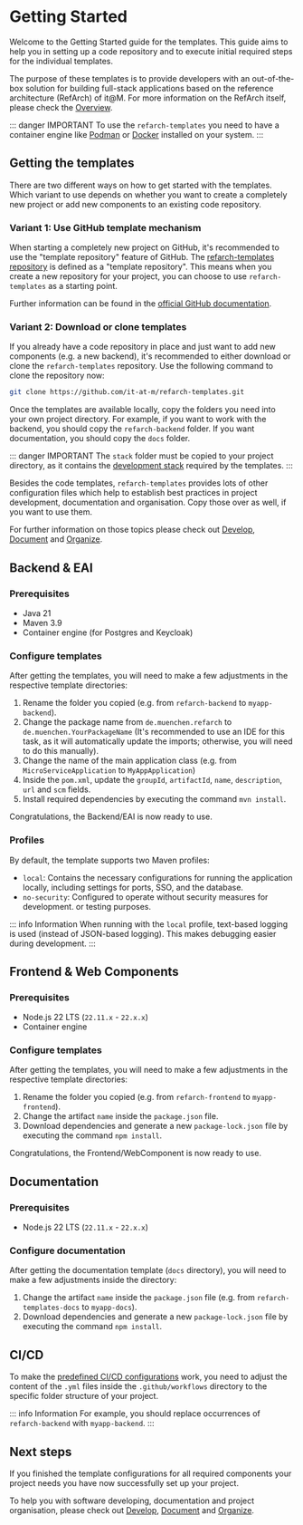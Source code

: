 # Getting Started

Welcome to the Getting Started guide for the templates.
This guide aims to help you in setting up a code repository
and to execute initial required steps for the individual templates.

The purpose of these templates is to provide developers with an out-of-the-box solution for
building full-stack applications based on the reference architecture (RefArch) of it@M.
For more information on the RefArch itself, please check the [Overview](../overview).

::: danger IMPORTANT
To use the `refarch-templates` you need to have a container engine like [Podman](https://podman.io/) or [Docker](https://www.docker.com/) installed on your system.
:::

## Getting the templates

There are two different ways on how to get started with the templates. Which variant to use depends on whether you
want to create a completely new project or add new components to an existing code repository.

### Variant 1: Use GitHub template mechanism

When starting a completely new project on GitHub, it's recommended to use the "template repository" feature of GitHub.
The [refarch-templates repository](https://github.com/it-at-m/refarch-templates) is defined as a "template repository".
This means when you create a new repository for your project, you can choose to use `refarch-templates` as a starting point.

Further information can be found in the
[official GitHub documentation](https://docs.github.com/en/repositories/creating-and-managing-repositories/creating-a-repository-from-a-template).

### Variant 2: Download or clone templates

If you already have a code repository in place and just want to add new components (e.g. a new backend),
it's recommended to either download or clone the `refarch-templates` repository.
Use the following command to clone the repository now:

```bash
git clone https://github.com/it-at-m/refarch-templates.git
```

Once the templates are available locally, copy the folders you need into your own project directory.
For example, if you want to work with the backend, you should copy the `refarch-backend` folder.
If you want documentation, you should copy the `docs` folder.

::: danger IMPORTANT
The `stack` folder must be copied to your project directory, as it contains the [development stack](./develop#container-engine) required by the templates.
:::

Besides the code templates, `refarch-templates` provides lots of other configuration files which help to establish
best practices in project development, documentation and organisation. Copy those over as well, if you want to use them.

For further information on those topics please check out [Develop](./develop), [Document](./document) and [Organize](./organize).

## Backend & EAI

### Prerequisites

- Java 21
- Maven 3.9
- Container engine (for Postgres and Keycloak)

### Configure templates

After getting the templates, you will need to make a few adjustments in the respective template directories:

1. Rename the folder you copied (e.g. from `refarch-backend` to `myapp-backend`).
2. Change the package name from `de.muenchen.refarch` to
   `de.muenchen.YourPackageName` (It's recommended to use an IDE for this
   task, as it will automatically update the imports; otherwise, you will
   need to do this manually).
3. Change the name of the main application class (e.g. from `MicroServiceApplication` to `MyAppApplication`)
4. Inside the `pom.xml`, update the `groupId`, `artifactId`, `name`, `description`, `url` and `scm`
   fields.
5. Install required dependencies by executing the command `mvn install`.

Congratulations, the Backend/EAI is now ready to use.

### Profiles

By default, the template supports two Maven profiles:

- `local`: Contains the necessary configurations for running the application locally, including settings for ports, SSO, and the database.
- `no-security`: Configured to operate without security measures for development.
  or testing purposes.

::: info Information
When running with the `local` profile, text-based logging is used (instead of JSON-based logging). This makes debugging easier during development.
:::

## Frontend & Web Components

### Prerequisites

- Node.js 22 LTS (`22.11.x` - `22.x.x`)
- Container engine

### Configure templates

After getting the templates, you will need to make a few adjustments in the respective template directories:

1. Rename the folder you copied (e.g. from `refarch-frontend` to `myapp-frontend`).
2. Change the artifact `name` inside the `package.json` file.
3. Download dependencies and generate a new `package-lock.json` file by executing the command `npm install`.

Congratulations, the Frontend/WebComponent is now ready to use.

## Documentation

### Prerequisites

- Node.js 22 LTS (`22.11.x` - `22.x.x`)

### Configure documentation

After getting the documentation template (`docs` directory), you will need to make a few adjustments inside the directory:

1. Change the artifact `name` inside the `package.json` file (e.g. from `refarch-templates-docs` to `myapp-docs`).
2. Download dependencies and generate a new `package-lock.json` file by executing the command `npm install`.

## CI/CD

To make the [predefined CI/CD configurations](./develop#ci-cd-configurations) work, you need to adjust the content of the `.yml` files inside the `.github/workflows` directory to the specific folder structure of your project.

::: info Information
For example, you should replace occurrences of `refarch-backend` with `myapp-backend`.
:::

## Next steps

If you finished the template configurations for all required components your project needs
you have now successfully set up your project.

To help you with software developing, documentation and project organisation, please check out [Develop](./develop), [Document](./document) and [Organize](./organize).
